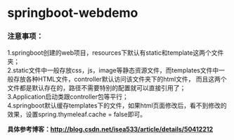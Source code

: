 # springboot-webdemo

### 注意事项：
1.springboot创建的web项目，resources下默认有static和template这两个文件夹；<br>
2.static文件中一般存放css，js，image等静态资源文件，而templates文件中一般存放各种HTML文件，controller默认访问该文件夹下的html文件，
而且这两个文件都是默认存在的，路径不需要特别的配置就可以直接引用了；<br>
3.Application启动类跟controller包等平行；<br>
4.springboot默认缓存templates下的文件，如果html页面修改后，看不到修改的效果，设置spring.thymeleaf.cache = false即可。<br>

**具体参考博客：http://blog.csdn.net/isea533/article/details/50412212**
